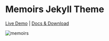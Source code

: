 # Memoirs Jekyll Theme

[Live Demo](https://memoirs.aprende.tk/) | [Docs & Download](https://tagbit.tk/)

![memoirs](https://bootstrapstarter.com/assets/img/themes/memoirs-jekyll.jpg)
